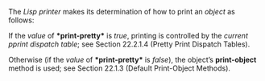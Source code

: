  



The *Lisp printer* makes its determination of how to print an *object* as follows: 



If the *value* of **\*print-pretty\*** is *true*, printing is controlled by the *current pprint dispatch table*; see Section 22.2.1.4 (Pretty Print Dispatch Tables). 



Otherwise (if the *value* of **\*print-pretty\*** is *false*), the object’s **print-object** method is used; see Section 22.1.3 (Default Print-Object Methods). 



